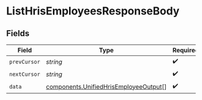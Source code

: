 # ListHrisEmployeesResponseBody


## Fields

| Field                                                                                          | Type                                                                                           | Required                                                                                       | Description                                                                                    |
| ---------------------------------------------------------------------------------------------- | ---------------------------------------------------------------------------------------------- | ---------------------------------------------------------------------------------------------- | ---------------------------------------------------------------------------------------------- |
| `prevCursor`                                                                                   | *string*                                                                                       | :heavy_check_mark:                                                                             | N/A                                                                                            |
| `nextCursor`                                                                                   | *string*                                                                                       | :heavy_check_mark:                                                                             | N/A                                                                                            |
| `data`                                                                                         | [components.UnifiedHrisEmployeeOutput](../../models/components/unifiedhrisemployeeoutput.md)[] | :heavy_check_mark:                                                                             | N/A                                                                                            |